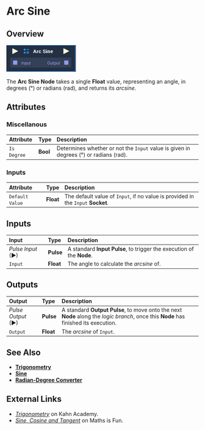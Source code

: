 # Arc Sine

## Overview

![The Arc Sine Node](../../../.gitbook/assets/node-arc-sine.png)

The **Arc Sine Node** takes a single **Float** value, representing an angle, in degrees \(°\) or radians \(rad\), and returns its _arcsine_.

## Attributes

### Miscellanous

| Attribute | Type | Description |
| :--- | :--- | :--- |
| `Is Degree` | **Bool** | Determines whether or not the `Input` value is given in degrees \(°\) or radians \(rad\). |

### Inputs

| Attribute | Type | Description |
| :--- | :--- | :--- |
| `Default Value` | **Float** | The default value of `Input`, if no value is provided in the `Input` **Socket**. |

## Inputs

| Input | Type | Description |
| :--- | :--- | :--- |
| _Pulse Input_ \(►\) | **Pulse** | A standard **Input Pulse**, to trigger the execution of the **Node**. |
| `Input` | **Float** | The angle to calculate the _arcsine_ of. |

## Outputs

| Output | Type | Description |
| :--- | :--- | :--- |
| _Pulse Output_ \(►\) | **Pulse** | A standard **Output Pulse**, to move onto the next **Node** along the _logic branch_, once this **Node** has finished its execution. |
| `Output` | **Float** | The _arcsine_ of `Input`. |

## See Also

* [**Trigonometry**](./)
* [**Sine**](sine.md)
* [**Radian-Degree Converter**](radian-degree-converter.md)

## External Links

* [_Trigonometry_](https://www.khanacademy.org/math/trigonometry) on Kahn Academy.
* [_Sine, Cosine and Tangent_](https://www.mathsisfun.com/sine-Cosine-Tangent.html) on Maths is Fun.


